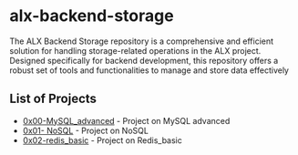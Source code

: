 # alx-backend-storage
The ALX Backend Storage repository is a comprehensive and efficient solution for handling storage-related operations in the ALX project. Designed specifically for backend development, this repository offers a robust set of tools and functionalities to manage and store data effectively

## List of Projects

- [0x00-MySQL_advanced](./0x00-MySQL_advanced) - Project on MySQL advanced
- [0x01- NoSQL](./0x01-NoSQL) - Project on NoSQL
- [0x02-redis_basic](./0x02-redis_basic) - Project on Redis_basic
